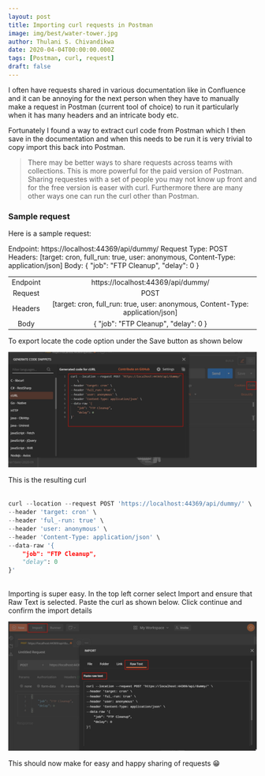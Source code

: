 ```yaml
---
layout: post
title: Importing curl requests in Postman
image: img/best/water-tower.jpg
author: Thulani S. Chivandikwa
date: 2020-04-04T00:00:00.000Z
tags: [Postman, curl, request]
draft: false
---
```


I often have requests shared in various documentation like in Confluence and it can be annoying for the next person when they have to manually make a request in Postman (current tool of choice) to run it particularly when it has many headers and an intricate body etc.

Fortunately I found a way to extract curl code from Postman which I then save in the documentation and when this needs to be run it is very trivial to copy import this back into Postman.

> There may be better ways to share requests across teams with collections. This is more powerful for the paid version of Postman. Sharing requestes with a set of people you may not know up front and for the free version is easer with curl. Furthermore there are many other ways one can run the curl other than Postman.

### Sample request

Here is a sample request:

Endpoint: https://localhost:44369/api/dummy/
Request Type: POST
Headers: [target: cron, full_run: true, user: anonymous, Content-Type: application/json]
Body: { "job": "FTP Cleanup", "delay": 0 }

| | |
| :------------: | :------------: |
|   Endpoint  |   https://localhost:44369/api/dummy/   |
|   Request   |   POST   |
|   Headers   |   [target: cron, full_run: true, user: anonymous, Content-Type: application/json]  |
|   Body   |   { "job": "FTP Cleanup", "delay": 0 }   |

To export locate the code option under the Save button as shown below

![curl-export](https://raw.githubusercontent.com/chivandikwa/gatsby-thulani-chivandikwa/master/src/content/img/postman-curl-export.jpg)

This is the resulting curl

```python

curl --location --request POST 'https://localhost:44369/api/dummy/' \
--header 'target: cron' \
--header 'ful_-run: true' \
--header 'user: anonymous' \
--header 'Content-Type: application/json' \
--data-raw '{
    "job": "FTP Cleanup",
    "delay": 0
}'



```

Importing is super easy. In the top left corner select Import and ensure that Raw Text is selected. Paste the curl as shown below. Click continue and confirm the import details


![curl-export](https://raw.githubusercontent.com/chivandikwa/gatsby-thulani-chivandikwa/master/src/content/img/postman-curl-import.jpg)

This should now make for easy and happy sharing of requests 😁